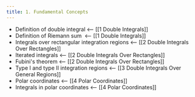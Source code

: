 ```yaml
---
title: 1. Fundamental Concepts
---
```


- Definition of double integral <-- [[1 Double Integrals]]
- Definition of Riemann sum  <-- [[1 Double Integrals]]
- Integrals over rectangular integration regions <-- [[2 Double Integrals Over Rectangles]]
- Iterated integrals <-- [[2 Double Integrals Over Rectangles]]
- Fubini's theorem <-- [[2 Double Integrals Over Rectangles]]
- Type I and type II integration regions <-- [[3 Double Integrals Over General Regions]]
- Polar coordinates <-- [[4 Polar Coordinates]]
- Integrals in polar coordinates <-- [[4 Polar Coordinates]]
